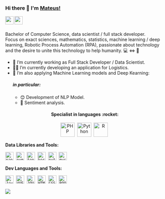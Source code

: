 ### Hi there 👋 I'm [Mateus!](https://github.com/JoseMateusCamargo) 

<a href="https://www.linkedin.com/in/jmateuscamargo/" target="_blank">
 <img align="left" width="26px" src="https://cdn.jsdelivr.net/npm/simple-icons@3.4.0/icons/linkedin.svg">
</a>

<a href="https://www.youracclaim.com/users/jose-mateus-camargo-de-leva/badges" target="_blank">
 <img align="left" width="26px" src="https://cdn.jsdelivr.net/npm/simple-icons@4.14.0/icons/acclaim.svg">
</a><br/>

<br/>Bachelor of Computer Science, data scientist / full stack developer. 
<br/>Focus on exact sciences, mathematics, statistics,  machine learning / deep learning, Robotic Process Automation (RPA), passionate about technology and the desire to unite this technology to help humanity. 💻 <=> 🧬

- 🔭 I’m currently working as Full Stack Developer / Data Scientist.
- 👩‍💻 I’m currently developing an application for Logistics.
- 🧮 I’m also applying Machine Learning models and Deep Kearning:
    ##### in particular:
    - 😊 Development of NLP Model.
    - 🤨 Sentiment analysis.

<h4 align="center">Specialist in languages :rocket:</h4>
<p align="center">
<img src="https://i.ibb.co/X75fk3k/php-logo.png" height="45" alt="PHP">&nbsp
<img src="https://i.ibb.co/6W6CP9R/python-logo.png" height="45" alt="Python">&nbsp
<img src="https://i.ibb.co/0fKZ8bM/r-logo.png" height="45" alt="R">&nbsp
</p>

**Data Libraries and Tools:** 
<p align="left">
<code><img height="26" src="https://cdn.jsdelivr.net/npm/simple-icons@4.14.0/icons/pandas.svg" alt="pandas"></code>&nbsp
<code><img height="26" src="https://cdn.jsdelivr.net/npm/simple-icons@4.14.0/icons/numpy.svg" alt="numpy"></code>&nbsp
<code><img height="26" src="https://cdn.jsdelivr.net/npm/simple-icons@4.14.0/icons/tensorflow.svg" alt="tensorflow"></code>&nbsp
<code><img height="26" src="https://cdn.jsdelivr.net/npm/simple-icons@4.14.0/icons/keras.svg" alt="keras"></code>&nbsp
<code><img height="26" src="https://cdn.jsdelivr.net/npm/simple-icons@4.14.0/icons/pytorch.svg" alt="pytorch"></code>&nbsp
<code><img height="26" src="https://cdn.jsdelivr.net/npm/simple-icons@4.14.0/icons/mysql.svg" alt="mysql"></code>&nbsp
</p>

**Dev Languages and Tools:** 
<p align="left">
<code><img height="26" src="https://cdn.jsdelivr.net/npm/simple-icons@4.14.0/icons/javascript.svg" alt="Javascript"></code>&nbsp
<code><img height="26" src="https://i.ibb.co/8KKFmZv/vue-logo.png" alt="VUE"></code>&nbsp
<code><img height="26" src="https://i.ibb.co/dPXjz20/jquery-logo.gif" alt="JQUERY"></code>&nbsp
<code><img height="26" src="https://i.ibb.co/xJd0FFC/html5-logo.png" alt="HTML"></code>&nbsp
<code><img height="26" src="https://i.ibb.co/Y7QCDJv/css3-logo.png" alt="CSS"></code>&nbsp
<code><img height="26" src="https://i.ibb.co/TM815fs/bootstrap-logo.png" alt="BOOTSTRAP"></code>&nbsp
</p>

<a href="https://github.com/JoseMateusCamargo">
 <img align="center" src="https://github-readme-stats.vercel.app/api/top-langs/?username=JoseMateusCamargo" />
</a>

<!--
![Mateus's github stats](https://github-readme-stats.vercel.app/api?username=JoseMateusCamargo&show_icons=true&hide_border=true)
-->


<!--
**JoseMateusCamargo/JoseMateusCamargo** is a ✨ _special_ ✨ repository because its `README.md` (this file) appears on your GitHub profile.

Here are some ideas to get you started:

- 🔭 I’m currently working on ...
- 🌱 I’m currently learning ...
- 👯 I’m looking to collaborate on ...
- 🤔 I’m looking for help with ...
- 💬 Ask me about ...
- 📫 How to reach me: ...
- 😄 Pronouns: ...
- ⚡ Fun fact: ...
-->
